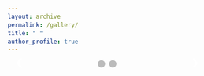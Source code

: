 ```yaml
---
layout: archive
permalink: /gallery/
title: " "
author_profile: true
---
```


<style>
* {
  box-sizing: border-box;
}

body {
  font-family: Arial, sans-serif;
}

.slideshow-container {
  position: relative;
  max-width: 600px;
  margin: auto;
}

.mySlides {
  display: none;
}

img {
  vertical-align: middle;
  width: 100%;
}

/* 控制按钮的样式 */
.prev, .next {
  cursor: pointer;
  position: absolute;
  top: 50%;
  width: auto;
  padding: 16px;
  margin-top: -22px;
  color: white;
  font-weight: bold;
  font-size: 18px;
  transition: 0.6s ease;
  border-radius: 0 3px 3px 0;
  user-select: none;
}

.next {
  right: 0;
  border-radius: 3px 0 0 3px;
}

.prev:hover, .next:hover {
  background-color: rgba(0,0,0,0.8);
}

/* 滑动动画 */
.fade {
  animation-name: fade;
  animation-duration: 1.5s;
}

@keyframes fade {
  from {opacity: .4}
  to {opacity: 1}
}

/* 圆点指示器的样式 */
.dot {
  cursor: pointer;
  height: 15px;
  width: 15px;
  margin: 0 2px;
  background-color: #bbb;
  border-radius: 50%;
  display: inline-block;
  transition: background-color 0.6s ease;
}

.active, .dot:hover {
  background-color: #717171;
}
</style>

<div class="slideshow-container">

  <!-- 图片1 -->
  <div class="mySlides fade">
    <img src="../images/IMG_1443.jpeg" alt="Nankai Event Photo 1">
  </div>

  <!-- 图片2 -->
  <div class="mySlides fade">
    <img src="../images/IMG_1254.jpeg" alt="Nankai Event Photo 2">
  </div>

  <!-- 左右控制按钮 -->
  <a class="prev" onclick="plusSlides(-1)">&#10094;</a>
  <a class="next" onclick="plusSlides(1)">&#10095;</a>

</div>

<!-- 圆点指示器 -->
<div style="text-align:center">
  <span class="dot" onclick="currentSlide(1)"></span> 
  <span class="dot" onclick="currentSlide(2)"></span> 
</div>

<script>
let slideIndex = 1;
showSlides(slideIndex);

// 下一张/上一张控制函数
function plusSlides(n) {
  showSlides(slideIndex += n);
}

// 当前图片控制函数
function currentSlide(n) {
  showSlides(slideIndex = n);
}

// 显示图片函数
function showSlides(n) {
  let i;
  let slides = document.getElementsByClassName("mySlides");
  let dots = document.getElementsByClassName("dot");
  if (n > slides.length) {slideIndex = 1}    
  if (n < 1) {slideIndex = slides.length}
  for (i = 0; i < slides.length; i++) {
    slides[i].style.display = "none";  
  }
  for (i = 0; i < dots.length; i++) {
    dots[i].className = dots[i].className.replace(" active", "");
  }
  slides[slideIndex-1].style.display = "block";  
  dots[slideIndex-1].className += " active";
}
</script>